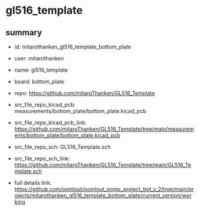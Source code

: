 # gl516_template
 
## summary 
* id: mitarothanken_gl516_template_bottom_plate
* user: mitarothanken
* name: gl516_template
* board: bottom_plate
* repo: https://github.com/mitaroThanken/GL516_Template
* src_file_repo_kicad_pcb: measurements/bottom_plate/bottom_plate.kicad_pcb
* src_file_repo_kicad_pcb_link: https://github.com/mitaroThanken/GL516_Template/tree/main/measurements/bottom_plate/bottom_plate.kicad_pcb


* src_file_repo_sch: GL516_Template.sch
* src_file_repo_sch_link: https://github.com/mitaroThanken/GL516_Template/tree/main/GL516_Template.sch
* full details link: https://github.com/oomlout/oomlout_oomp_project_bot_v_2/tree/main/projects/mitarothanken_gl516_template_bottom_plate/current_version/working  








